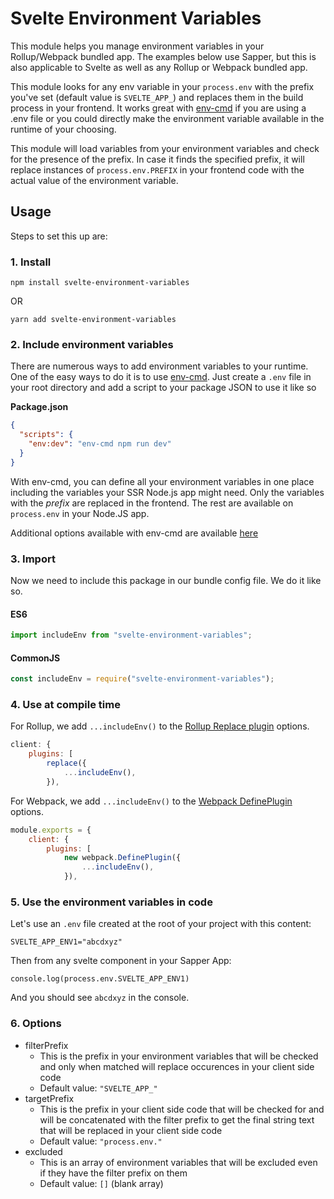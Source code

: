 # Svelte Environment Variables

This module helps you manage environment variables in your Rollup/Webpack bundled app. The examples below use Sapper, but this is also applicable to Svelte as well as any Rollup or Webpack bundled app.

This module looks for any env variable in your `process.env` with the prefix you've set (default value is `SVELTE_APP_`) and replaces them in the build process in your frontend. It works great with [env-cmd](https://www.npmjs.com/package/env-cmd) if you are using a .env file or you could directly make the environment variable available in the runtime of your choosing.

This module will load variables from your environment variables and check for the presence of the prefix. In case it finds the specified prefix, it will replace instances of `process.env.PREFIX` in your frontend code with the actual value of the environment variable.

## Usage

Steps to set this up are:

### 1. Install

```
npm install svelte-environment-variables
```

OR

```
yarn add svelte-environment-variables
```

### 2. Include environment variables

There are numerous ways to add environment variables to your runtime. One of the easy ways to do it is to use [env-cmd](https://www.npmjs.com/package/env-cmd). Just create a `.env` file in your root directory and add a script to your package JSON to use it like so

**Package.json**

```json
{
  "scripts": {
    "env:dev": "env-cmd npm run dev"
  }
}
```

With env-cmd, you can define all your environment variables in one place including the variables your SSR Node.js app might need. Only the variables with the _prefix_ are replaced in the frontend. The rest are available on `process.env` in your Node.JS app.

Additional options available with env-cmd are available [here](https://github.com/toddbluhm/env-cmd#readme)

### 3. Import

Now we need to include this package in our bundle config file. We do it like so.

#### ES6

```javascript
import includeEnv from "svelte-environment-variables";
```

#### CommonJS

```javascript
const includeEnv = require("svelte-environment-variables");
```

### 4. Use at compile time

For Rollup, we add `...includeEnv()` to the [Rollup Replace plugin](https://www.npmjs.com/package/@rollup/plugin-replace) options.

```javascript
client: {
    plugins: [
        replace({
            ...includeEnv(),
        }),
```

For Webpack, we add `...includeEnv()` to the [Webpack DefinePlugin](https://webpack.js.org/plugins/define-plugin/) options.

```javascript
module.exports = {
	client: {
		plugins: [
			new webpack.DefinePlugin({
			    ...includeEnv(),
			}),
```

### 5. Use the environment variables in code

Let's use an `.env` file created at the root of your project with this content:

```
SVELTE_APP_ENV1="abcdxyz"
```

Then from any svelte component in your Sapper App:

```
console.log(process.env.SVELTE_APP_ENV1)
```

And you should see `abcdxyz` in the console.

### 6. Options

- filterPrefix
  - This is the prefix in your environment variables that will be checked and only when matched will replace occurences in your client side code
  - Default value: `"SVELTE_APP_"`
- targetPrefix
  - This is the prefix in your client side code that will be checked for and will be concatenated with the filter prefix to get the final string text that will be replaced in your client side code
  - Default value: `"process.env."`
- excluded
  - This is an array of environment variables that will be excluded even if they have the filter prefix on them
  - Default value: `[]` (blank array)
